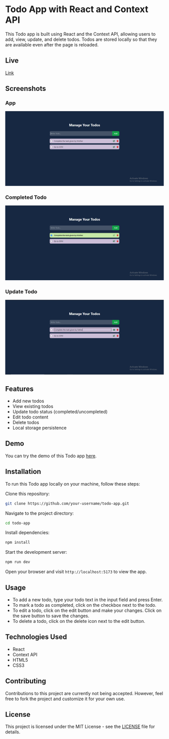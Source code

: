 # Todo App with React and Context API

This Todo app is built using React and the Context API, allowing users to add, view, update, and delete todos. Todos are stored locally so that they are available even after the page is reloaded.

## Live

[Link](https://your-demo-url.com)

## Screenshots

### App

![Todo App Screenshot](/src/assets/app%20image.png)

### Completed Todo

![Todo App Screenshot](/src/assets/completed%20image.png)

### Update Todo

![Todo App Screenshot](/src/assets/update%20image.png)

## Features

- Add new todos
- View existing todos
- Update todo status (completed/uncompleted)
- Edit todo content
- Delete todos
- Local storage persistence

## Demo

You can try the demo of this Todo app [here](https://your-demo-url.com).

## Installation

To run this Todo app locally on your machine, follow these steps:

Clone this repository:

```bash
git clone https://github.com/your-username/todo-app.git
```

Navigate to the project directory:

```bash
cd todo-app
```

Install dependencies:

```bash
npm install
```

Start the development server:

```bash
npm run dev
```

Open your browser and visit `http://localhost:5173` to view the app.

## Usage

- To add a new todo, type your todo text in the input field and press Enter.
- To mark a todo as completed, click on the checkbox next to the todo.
- To edit a todo, click on the edit button and make your changes. Click on the save button to save the changes.
- To delete a todo, click on the delete icon next to the edit button.

## Technologies Used

- React
- Context API
- HTML5
- CSS3

## Contributing

Contributions to this project are currently not being accepted. However, feel free to fork the project and customize it for your own use.

## License

This project is licensed under the MIT License - see the [LICENSE](LICENSE) file for details.
